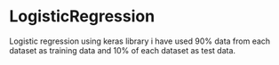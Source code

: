 # LogisticRegression

Logistic regression using keras library
i have used 90% data from each dataset as training data and 10% of each dataset as test data.
